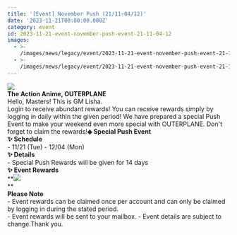 ```yaml
---
title: '[Event] November Push (21/11~04/12)'
date: '2023-11-21T00:00:00.000Z'
category: event
id: 2023-11-21-event-november-push-event-21-11-04-12
images:
  - >-
    /images/news/legacy/event/2023-11-21-event-november-push-event-21-11-04-12/034a37f1ef764a15a7886edb5ae8a632.webp
  - >-
    /images/news/legacy/event/2023-11-21-event-november-push-event-21-11-04-12/ce1ebb7d11ea401989088faac451c28c.webp
---
```


![](/images/news/legacy/event/2023-11-21-event-november-push-event-21-11-04-12/034a37f1ef764a15a7886edb5ae8a632.webp)  
**The Action Anime, OUTERPLANE**          
Hello, Masters! This is GM Lisha.  
Login to receive abundant rewards! You can receive rewards simply by logging in daily within the given period! We have prepared a special Push Event to make your weekend even more special with OUTERPLANE. Don't forget to claim the rewards!**◈ Special Push Event   
✨ Schedule**          
\- 11/21 (Tue) - 12/04 (Mon)  
**✨ Details**         
\- Special Push Rewards will be given for 14 days  
**✨ Event Rewards**          
**![](/images/news/legacy/event/2023-11-21-event-november-push-event-21-11-04-12/ce1ebb7d11ea401989088faac451c28c.webp)  
**  
**Please Note**  
\- Event rewards can be claimed once per account and can only be claimed by logging in during the stated period.  
\- Event rewards will be sent to your mailbox. - Event details are subject to change.Thank you.
